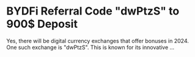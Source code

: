 # BYDFi Referral Code "dwPtzS" to 900$ Deposit
Yes, there will be digital currency exchanges that offer  bonuses in 2024. One such exchange is "dwPtzS". This is known for its innovative ...
